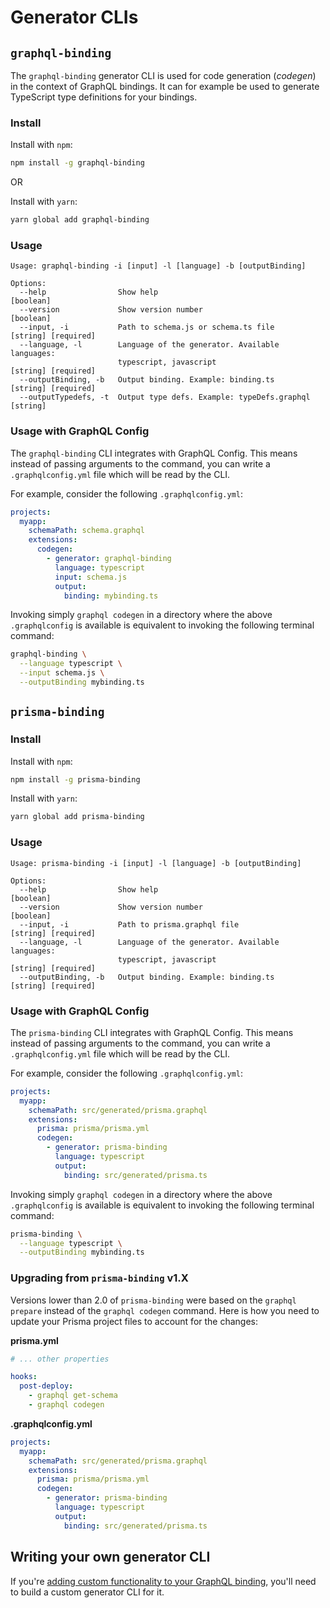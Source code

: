 # Generator CLIs

## `graphql-binding`

The `graphql-binding` generator CLI is used for code generation (_codegen_) in the context of GraphQL bindings. It can for example be used to generate TypeScript type definitions for your bindings.

### Install

Install with `npm`:

```sh
npm install -g graphql-binding
```
OR

Install with `yarn`:

```sh
yarn global add graphql-binding
```

### Usage

```
Usage: graphql-binding -i [input] -l [language] -b [outputBinding]

Options:
  --help                Show help                                      [boolean]
  --version             Show version number                            [boolean]
  --input, -i           Path to schema.js or schema.ts file            [string] [required]
  --language, -l        Language of the generator. Available languages:
                        typescript, javascript                         [string] [required]
  --outputBinding, -b   Output binding. Example: binding.ts            [string] [required]
  --outputTypedefs, -t  Output type defs. Example: typeDefs.graphql    [string]
```

### Usage with GraphQL Config

The `graphql-binding` CLI integrates with GraphQL Config. This means instead of passing arguments to the command, you can write a `.graphqlconfig.yml` file which will be read by the CLI.

For example, consider the following `.graphqlconfig.yml`:

```yaml
projects:
  myapp:
    schemaPath: schema.graphql
    extensions:
      codegen:
        - generator: graphql-binding
          language: typescript
          input: schema.js
          output:
            binding: mybinding.ts
```

Invoking simply `graphql codegen` in a directory where the above `.graphqlconfig` is available is equivalent to invoking the following terminal command:

```sh
graphql-binding \
  --language typescript \
  --input schema.js \
  --outputBinding mybinding.ts
```

## `prisma-binding`

### Install

Install with `npm`:

```sh
npm install -g prisma-binding
```

Install with `yarn`:

```sh
yarn global add prisma-binding
```

### Usage

```
Usage: prisma-binding -i [input] -l [language] -b [outputBinding]

Options:
  --help                Show help                                      [boolean]
  --version             Show version number                            [boolean]
  --input, -i           Path to prisma.graphql file                    [string] [required]
  --language, -l        Language of the generator. Available languages:
                        typescript, javascript                         [string] [required]
  --outputBinding, -b   Output binding. Example: binding.ts            [string] [required]
```

### Usage with GraphQL Config

The `prisma-binding` CLI integrates with GraphQL Config. This means instead of passing arguments to the command, you can write a `.graphqlconfig.yml` file which will be read by the CLI.

For example, consider the following `.graphqlconfig.yml`:

```yaml
projects:
  myapp:
    schemaPath: src/generated/prisma.graphql
    extensions:
      prisma: prisma/prisma.yml
      codegen:
        - generator: prisma-binding
          language: typescript
          output:
            binding: src/generated/prisma.ts
```

Invoking simply `graphql codegen` in a directory where the above `.graphqlconfig` is available is equivalent to invoking the following terminal command:

```sh
prisma-binding \
  --language typescript \
  --outputBinding mybinding.ts
```

### Upgrading from `prisma-binding` v1.X

 Versions lower than 2.0 of `prisma-binding` were based on the `graphql prepare` instead of the `graphql codegen` command. Here is how you need to update your Prisma project files to account for the changes:

 **prisma.yml**

```yml
# ... other properties

hooks:
  post-deploy:
    - graphql get-schema
    - graphql codegen
```

**.graphqlconfig.yml**

```yml
projects:
  myapp:
    schemaPath: src/generated/prisma.graphql
    extensions:
      prisma: prisma/prisma.yml
      codegen:
        - generator: prisma-binding
          language: typescript
          output:
            binding: src/generated/prisma.ts
```

## Writing your own generator CLI

If you're [adding custom functionality to your GraphQL binding](./04-Creating-your-own-binding.md#adding-custom-functionality-to-your-binding), you'll need to build a custom generator CLI for it.
